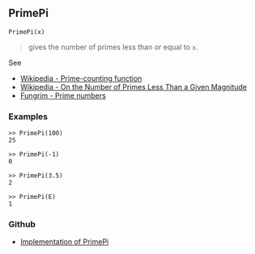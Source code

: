## PrimePi

```
PrimePi(x)
```

> gives the number of primes less than or equal to `x`.


See
* [Wikipedia - Prime-counting function](https://en.wikipedia.org/wiki/Prime-counting_function)
* [Wikipedia - On the Number of Primes Less Than a Given Magnitude](https://en.wikipedia.org/wiki/On_the_Number_of_Primes_Less_Than_a_Given_Magnitude)
* [Fungrim - Prime numbers](http://fungrim.org/topic/Prime_numbers/)

### Examples

```
>> PrimePi(100)
25

>> PrimePi(-1)
0

>> PrimePi(3.5)
2

>> PrimePi(E)
1
```

### Github

* [Implementation of PrimePi](https://github.com/axkr/symja_android_library/blob/master/symja_android_library/matheclipse-core/src/main/java/org/matheclipse/core/builtin/NumberTheory.java#L4283) 

